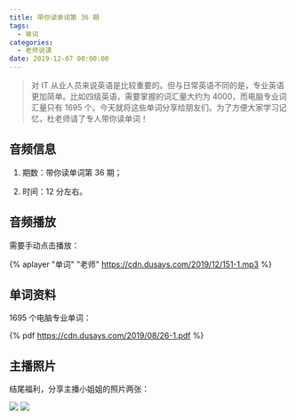 ```yaml
---
title: 带你读单词第 36 期
tags:
  - 单词
categories:
  - 老师说课
date: 2019-12-07 00:00:00
---
```


> 对 IT 从业人员来说英语是比较重要的。但与日常英语不同的是，专业英语更加简单。比如四级英语，需要掌握的词汇量大约为 4000，而电脑专业词汇量只有 1695 个。今天就将这些单词分享给朋友们。为了方便大家学习记忆，杜老师请了专人带你读单词！

<!-- more -->

## 音频信息

1. 期数：带你读单词第 36 期；

2. 时间：12 分左右。

## 音频播放

需要手动点击播放：

{% aplayer "单词" "老师" https://cdn.dusays.com/2019/12/151-1.mp3 %}

## 单词资料

1695 个电脑专业单词：

{% pdf https://cdn.dusays.com/2019/08/26-1.pdf %}

## 主播照片

结尾福利，分享主播小姐姐的照片两张：

![](https://cdn.dusays.com/2019/12/151-1.jpg)
![](https://cdn.dusays.com/2019/12/151-2.jpg)